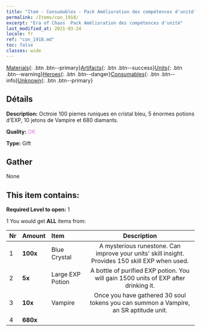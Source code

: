```yaml
---
title: "Item - Consumables - Pack Amélioration des compétences d'unité"
permalink: /Items/con_1918/
excerpt: "Era of Chaos  Pack Amélioration des compétences d'unité"
last_modified_at: 2021-03-24
locale: fr
ref: "con_1918.md"
toc: false
classes: wide
---
```

 [Materials](/fr/Items/){: .btn .btn--primary}[Artifacts](/fr/Items/Artifacts/){: .btn .btn--success}[Units](/fr/Items/Units/){: .btn .btn--warning}[Heroes](/fr/Items/Heroes/){: .btn .btn--danger}[Consumables](/fr/Items/Consumables/){: .btn .btn--info}[Unknown](/fr/Items/Unknown/){: .btn .btn--primary}

## Détails
 **Description:** Octroie 100 pierres runiques en cristal bleu, 5 énormes potions d'EXP, 10 jetons de Vampire et 680 diamants.

 **Quality:** <span style="color: #DA70D6">OK</span>

 **Type:** Gift

## Gather

  None

## This item contains:

 **Required Level to open:** 1

 1 You would get **ALL** items  from:

  | Nr | Amount |     Item    | Description |
  |:---|:-------|:------------|:-----------:|
  | 1 |  **100x** | Blue Crystal | A mysterious runestone. Can improve your units' skill insight. Provides 150 skill EXP when used.  | 
  | 2 |  **5x** | Large EXP Potion | A bottle of purified EXP potion. You will gain 1500 units of EXP after drinking it.  | 
  | 3 |  **10x** | Vampire | Once you have gathered 30 soul tokens you can summon a Vampire, an SR aptitude unit.  | 
  | 4 |  **680x** | <i class="fas fa-gem"/> |  | 
